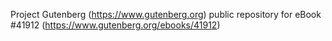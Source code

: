 Project Gutenberg (https://www.gutenberg.org) public repository for eBook #41912 (https://www.gutenberg.org/ebooks/41912)

